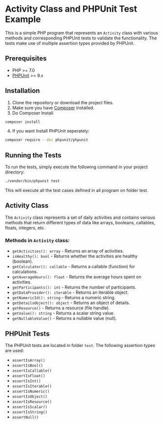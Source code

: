 
# Activity Class and PHPUnit Test Example

This is a simple PHP program that represents an `Activity` class with various methods and corresponding PHPUnit tests to validate the functionality. The tests make use of multiple assertion types provided by PHPUnit.

## Prerequisites

- PHP >= 7.0
- [PHPUnit](https://phpunit.de/) >= 9.x

## Installation

1. Clone the repository or download the project files.
2. Make sure you have [Composer](https://getcomposer.org/) installed.
3. Do Composer Install

```bash
composer install
```

4. If you want Install PHPUnit seperately:

```bash
composer require --dev phpunit/phpunit
```

## Running the Tests

To run the tests, simply execute the following command in your project directory:

```bash
./vendor/bin/phpunit test
```

This will execute all the test cases defined in all program on folder test.

## Activity Class

The `Activity` class represents a set of daily activities and contains various methods that return different types of data like arrays, booleans, callables, floats, integers, etc.

### Methods in `Activity` class:

- `getActivities(): array` - Returns an array of activities.
- `isHealthy(): bool` - Returns whether the activities are healthy (boolean).
- `getCalculator(): callable` - Returns a callable (function) for calculations.
- `getAverageHours(): float` - Returns the average hours spent on activities.
- `getParticipants(): int` - Returns the number of participants.
- `getDataProvider(): iterable` - Returns an iterable object.
- `getNumericId(): string` - Returns a numeric string.
- `getDetailsObject(): object` - Returns an object of details.
- `getResource()` - Returns a resource (file handle).
- `getValue(): string` - Returns a scalar string value.
- `getNullableValue()` - Returns a nullable value (null).

## PHPUnit Tests

The PHPUnit tests are located in folder `test`. The following assertion types are used:

- `assertIsArray()`
- `assertIsBool()`
- `assertIsCallable()`
- `assertIsFloat()`
- `assertIsInt()`
- `assertIsIterable()`
- `assertIsNumeric()`
- `assertIsObject()`
- `assertIsResource()`
- `assertIsScalar()`
- `assertIsString()`
- `assertNull()`

